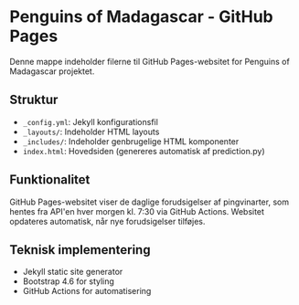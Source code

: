 # Penguins of Madagascar - GitHub Pages

Denne mappe indeholder filerne til GitHub Pages-websitet for Penguins of Madagascar projektet.

## Struktur

- `_config.yml`: Jekyll konfigurationsfil
- `_layouts/`: Indeholder HTML layouts
- `_includes/`: Indeholder genbrugelige HTML komponenter
- `index.html`: Hovedsiden (genereres automatisk af prediction.py)

## Funktionalitet

GitHub Pages-websitet viser de daglige forudsigelser af pingvinarter, som hentes fra API'en hver morgen kl. 7:30 via GitHub Actions. Websitet opdateres automatisk, når nye forudsigelser tilføjes.

## Teknisk implementering

- Jekyll static site generator
- Bootstrap 4.6 for styling
- GitHub Actions for automatisering